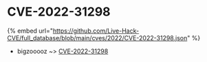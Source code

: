 # CVE-2022-31298
{% embed url="https://github.com/Live-Hack-CVE/full_database/blob/main/cves/2022/CVE-2022-31298.json" %}

* bigzooooz ~> [CVE-2022-31298](https://www.alice-snow.ru/2022/database/cve-2022-31298/cve-2022-31298-bigzooooz)